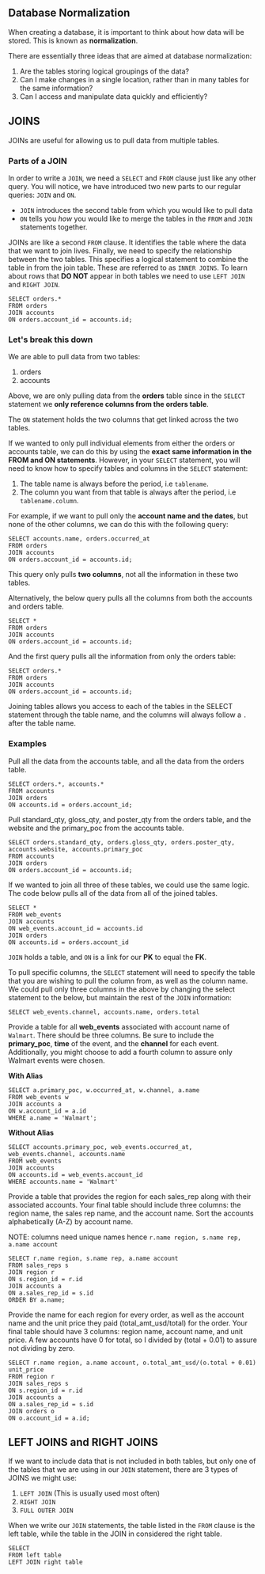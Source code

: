 ## Database Normalization
When creating a database, it is important to think about how data will be stored. This is known as **normalization**. 

There are essentially three ideas that are aimed at database normalization:

1. Are the tables storing logical groupings of the data?
2. Can I make changes in a single location, rather than in many tables for the same information?
3. Can I access and manipulate data quickly and efficiently?

## JOINS
JOINs are useful for allowing us to pull data from multiple tables. 

### Parts of a JOIN
In order to write a `JOIN`, we need a `SELECT` and `FROM` clause just like any other query. You will notice, we have introduced two new parts to our regular queries: `JOIN` and `ON`. 

* `JOIN` introduces the second table from which you would like to pull data 
* `ON` tells you _how_ you would like to merge the tables in the `FROM` and `JOIN` statements together.

JOINs are like a second `FROM` clause. It identifies the table where the data that we want to join lives. Finally, we need to specify the relationship between the two tables. This specifies a logical statement to combine the table in from the join table. These are referred to as `INNER JOINS`. To learn about rows that **DO NOT** appear in both tables we need to use `LEFT JOIN` and `RIGHT JOIN`.

```
SELECT orders.*
FROM orders
JOIN accounts
ON orders.account_id = accounts.id;
```

### Let's break this down

We are able to pull data from two tables:

1. orders
2. accounts

Above, we are only pulling data from the **orders** table since in the `SELECT` statement we **only reference columns from the orders table**.

The `ON` statement holds the two columns that get linked across the two tables.

If we wanted to only pull individual elements from either the orders or accounts table, we can do this by using the **exact same information in the FROM and ON statements**. However, in your `SELECT` statement, you will need to know how to specify tables and columns in the `SELECT` statement:

1. The table name is always before the period, i.e `tablename`.
2. The column you want from that table is always after the period, i.e `tablename.column`.

For example, if we want to pull only the **account name and the dates**, but none of the other columns, we can do this with the following query:

```
SELECT accounts.name, orders.occurred_at
FROM orders
JOIN accounts
ON orders.account_id = accounts.id;
```

This query only pulls **two columns**, not all the information in these two tables. 

Alternatively, the below query pulls all the columns from both the accounts and orders table.

```
SELECT *
FROM orders
JOIN accounts
ON orders.account_id = accounts.id;
```

And the first query pulls all the information from only the orders table:

```
SELECT orders.*
FROM orders
JOIN accounts
ON orders.account_id = accounts.id;
```

Joining tables allows you access to each of the tables in the SELECT statement through the table name, and the columns will always follow a `.` after the table name.

### Examples

Pull all the data from the accounts table, and all the data from the orders table.

```
SELECT orders.*, accounts.*
FROM accounts
JOIN orders
ON accounts.id = orders.account_id;
```

Pull standard_qty, gloss_qty, and poster_qty from the orders table, and the website and the primary_poc from the accounts table.

```
SELECT orders.standard_qty, orders.gloss_qty, orders.poster_qty, accounts.website, accounts.primary_poc
FROM accounts
JOIN orders
ON orders.account_id = accounts.id;
```

If we wanted to join all three of these tables, we could use the same logic. The code below pulls all of the data from all of the joined tables.

```
SELECT *
FROM web_events
JOIN accounts
ON web_events.account_id = accounts.id
JOIN orders
ON accounts.id = orders.account_id
```

`JOIN` holds a table, and `ON` is a link for our **PK** to equal the **FK**.

To pull specific columns, the `SELECT` statement will need to specify the table that you are wishing to pull the column from, as well as the column name. We could pull only three columns in the above by changing the select statement to the below, but maintain the rest of the `JOIN` information:

```
SELECT web_events.channel, accounts.name, orders.total
```

Provide a table for all **web_events** associated with account name of `Walmart`. There should be three columns. Be sure to include the **primary_poc**, **time** of the event, and the **channel** for each event. Additionally, you might choose to add a fourth column to assure only Walmart events were chosen. 

**With Alias**
```
SELECT a.primary_poc, w.occurred_at, w.channel, a.name
FROM web_events w
JOIN accounts a
ON w.account_id = a.id
WHERE a.name = 'Walmart';
```

**Without Alias**
```
SELECT accounts.primary_poc, web_events.occurred_at, web_events.channel, accounts.name
FROM web_events
JOIN accounts
ON accounts.id = web_events.account_id
WHERE accounts.name = 'Walmart'
```

Provide a table that provides the region for each sales_rep along with their associated accounts. Your final table should include three columns: the region name, the sales rep name, and the account name. Sort the accounts alphabetically (A-Z) by account name. 

NOTE: columns need unique names hence `r.name region, s.name rep, a.name account`

```
SELECT r.name region, s.name rep, a.name account
FROM sales_reps s
JOIN region r
ON s.region_id = r.id
JOIN accounts a
ON a.sales_rep_id = s.id
ORDER BY a.name;
```

Provide the name for each region for every order, as well as the account name and the unit price they paid (total_amt_usd/total) for the order. Your final table should have 3 columns: region name, account name, and unit price. A few accounts have 0 for total, so I divided by (total + 0.01) to assure not dividing by zero.

```
SELECT r.name region, a.name account, o.total_amt_usd/(o.total + 0.01) unit_price
FROM region r
JOIN sales_reps s
ON s.region_id = r.id
JOIN accounts a
ON a.sales_rep_id = s.id
JOIN orders o
ON o.account_id = a.id;
```

## LEFT JOINS and RIGHT JOINS
If we want to include data that is not included in both tables, but only one of the tables that we are using in our `JOIN` statement, there are 3 types of JOINS we might use:

1. `LEFT JOIN` (This is usually used most often)
2. `RIGHT JOIN`
3. `FULL OUTER JOIN`

When we write our `JOIN` statements, the table listed in the `FROM` clause is the left table, while the table in the JOIN in considered the right table.

```
SELECT
FROM left table
LEFT JOIN right table
```